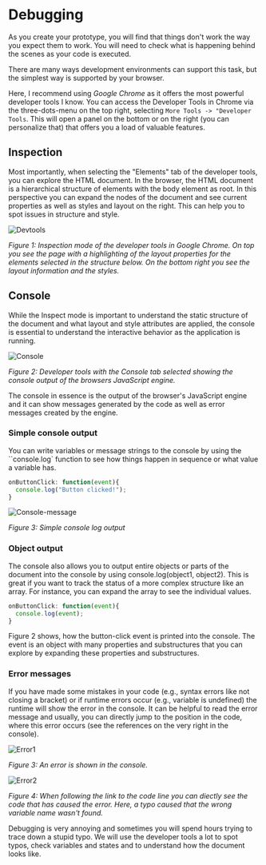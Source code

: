# Debugging

As you create your prototype, you will find that things don't work the way you expect them to work. You will need to check what is happening behind the scenes as your code is executed. 

There are many ways development environments can support this task, but the simplest way is supported by your browser. 

Here, I recommend using *Google Chrome* as it offers the most powerful developer tools I know. You can access the Developer Tools in Chrome via the three-dots-menu on the top right, selecting ``More Tools -> "Developer Tools``. This will open a panel on the bottom or on the right (you can personalize that) that offers you a load of valuable features.

## Inspection

Most importantly, when selecting the "Elements" tab of the developer tools, you can explore the HTML document. In the browser, the HTML document is a hierarchical structure of elements with the body element as root. In this perspective you can expand the nodes of the document and see current properties as well as styles and layout on the right. This can help you to spot issues in structure and style.

![Devtools](https://github.com/design-with-code/general/assets/46745939/5091865e-8207-455b-8b73-1c6048f8b4c3)

*Figure 1: Inspection mode of the developer tools in Google Chrome. On top you see the page with a highlighting of the layout properties for the elements selected in the structure below. On the bottom right you see the layout information and the styles.*

## Console

While the Inspect mode is important to understand the static structure of the document and what layout and style attributes are applied, the console is essential to understand the interactive behavior as the application is running. 

![Console](https://github.com/design-with-code/general/assets/46745939/e1bfe1be-c6ad-4131-a2e3-aa64c3f7d1c8)

*Figure 2: Developer tools with the Console tab selected showing the console output of the browsers JavaScript engine.*

The console in essence is the output of the browser's JavaScript engine and it can show messages generated by the code as well as error messages created by the engine.

### Simple console output

You can write variables or message strings to the console by using the ``console.log` function to see how things happen in sequence or what value a variable has.

```js
onButtonClick: function(event){
  console.log("Button clicked!");
}
```
![Console-message](https://github.com/design-with-code/general/assets/46745939/55c59d3e-f15d-4a8f-92ad-bca00f782e4e)

*Figure 3: Simple console log output*

### Object output

The console also allows you to output entire objects or parts of the document into the console by using console.log(object1, object2). This is great if you want to track the status of a more complex structure like an array. For instance, you can expand the array to see the individual values.

```js
onButtonClick: function(event){
  console.log(event);
}
```

Figure 2 shows, how the button-click event is printed into the console. The event is an object with many properties and substructures that you can explore by expanding these properties and substructures.

### Error messages

If you have made some mistakes in your code (e.g., syntax errors like not closing a bracket) or if runtime errors occur (e.g., variable is undefined) the runtime will show the error in the console. It can be helpful to read the error message and usually, you can directly jump to the position in the code, where this error occurs (see the references on the very right in the console).

![Error1](https://github.com/design-with-code/general/assets/46745939/47f8d784-edf8-4226-92ac-17269c7479f2)

*Figure 3: An error is shown in the console.*

![Error2](https://github.com/design-with-code/general/assets/46745939/65d0f17d-2372-41a1-b037-e6e3f1104554)

*Figure 4: When following the link to the code line you can diectly see the code that has caused the error. Here, a typo caused that the wrong variable name wasn't found.*

Debugging is very annoying and sometimes you will spend hours trying to trace down a stupid typo. We will use the developer tools a lot to spot typos, check variables and states and to understand how the document looks like.
